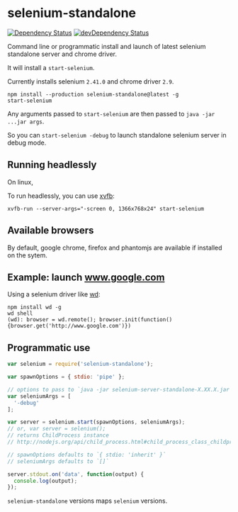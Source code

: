 # selenium-standalone
[![Dependency Status](https://david-dm.org/vvo/selenium-standalone.svg?theme=shields.io)](https://david-dm.org/vvo/selenium-standalone) [![devDependency Status](https://david-dm.org/vvo/selenium-standalone/dev-status.svg?theme=shields.io)](https://david-dm.org/vvo/selenium-standalone#info=devDependencies)

Command line or programmatic install and launch of latest selenium standalone
server and chrome driver.

It will install a `start-selenium`.

Currently installs selenium `2.41.0` and chrome driver `2.9`.

```shell
npm install --production selenium-standalone@latest -g
start-selenium
```

Any arguments passed to `start-selenium` are then passed to
`java -jar ...jar args`.

So you can `start-selenium -debug` to launch standalone selenium server
in debug mode.

## Running headlessly

On linux,

To run headlessly, you can use [xvfb](http://en.wikipedia.org/wiki/Xvfb):

```shell
xvfb-run --server-args="-screen 0, 1366x768x24" start-selenium
```

## Available browsers

By default, google chrome, firefox and phantomjs are available
if installed on the sytem.

## Example: launch www.google.com

Using a selenium driver like [wd](https://github.com/admc/wd):

```shell
npm install wd -g
wd shell
(wd): browser = wd.remote(); browser.init(function(){browser.get('http://www.google.com')})
```

## Programmatic use

```js
var selenium = require('selenium-standalone');

var spawnOptions = { stdio: 'pipe' };

// options to pass to `java -jar selenium-server-standalone-X.XX.X.jar`
var seleniumArgs = [
  '-debug'
];

var server = selenium.start(spawnOptions, seleniumArgs);
// or, var server = selenium();
// returns ChildProcess instance
// http://nodejs.org/api/child_process.html#child_process_class_childprocess

// spawnOptions defaults to `{ stdio: 'inherit' }`
// seleniumArgs defaults to `[]`

server.stdout.on('data', function(output) {
  console.log(output);
});
```

`selenium-standalone` versions maps `selenium` versions.
